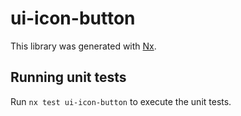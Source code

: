 # ui-icon-button

This library was generated with [Nx](https://nx.dev).

## Running unit tests

Run `nx test ui-icon-button` to execute the unit tests.
